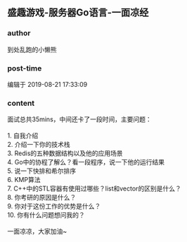 ## 盛趣游戏-服务器Go语言-一面凉经
### author 
到处乱跑的小懒熊
### post-time 

编辑于  2019-08-21 17:33:09
### content 
<div class="post-topic-des nc-post-content">
 <div>
  面试总共35mins，中间还卡了一段时间，主要问题：
 </div>
 <div>
  <br/>
 </div>
 <div>
  1. 自我介绍
 </div>
 2. 介绍一下你的技术栈
 <br/>
 3. Redis的五种数据结构以及他的应用场景
 <br/>
 4. Go中的协程了解么？看一段程序，说一下他的运行结果
 <br/>
 5. 说一下快排和希尔排序
 <br/>
 6. KMP算法
 <br/>
 7. C++中的STL容器有使用过哪些？list和vector的区别是什么？
 <br/>
 8. 你考研的原因是什么？
 <br/>
 9. 你对于这份工作的优势是什么？
 <br/>
 <div>
  10. 你有什么问题想问我的？
 </div>
 <div>
  <br/>
 </div>
 <div>
  一面凉凉，大家加油~
 </div>
</div>
